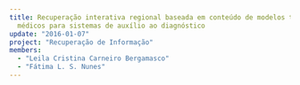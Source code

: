 ```yaml
---
title: Recuperação interativa regional baseada em conteúdo de modelos tridimensionais
  médicos para sistemas de auxílio ao diagnóstico
update: "2016-01-07"
project: "Recuperação de Informação"
members:
  - "Leila Cristina Carneiro Bergamasco"
  - "Fátima L. S. Nunes"
---
```


